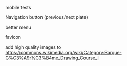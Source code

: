 mobile tests

Navigation button (previous/next plate)

better menu

favicon

add high quality images to
	https://commons.wikimedia.org/wiki/Category:Bargue-G%C3%A9r%C3%B4me_Drawing_Course_I
